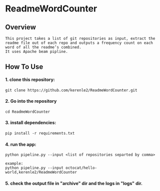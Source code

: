 # ReadmeWordCounter
## Overview
    
    This project takes a list of git repositories as input, extract the readme file out of each repo and outputs a frequency count on each word of all the readme’s combined.
    It uses Apache beam pipline.
## How To Use
#### 1. clone this repository:
    git clone https://github.com/kerenle2/ReadmeWordCounter.git
#### 2. Go into the repository
    cd ReadmeWordCounter
#### 3. install dependencies:
    pip install -r requirements.txt
#### 4. run the app:
    python pipeline.py --input <list of repositories separted by comma>
    
    example:
    python pipeline.py --input octocat/hello-world,kerenle2/ReadmeWordCounter
    
#### 5. check the output file in "archive" dir and the logs in "logs" dir.
    
